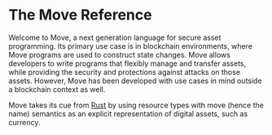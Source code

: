 # The Move Reference

Welcome to Move, a next generation language for secure asset programming. Its primary use case is in
blockchain environments, where Move programs are used to construct state changes. Move allows
developers to write programs that flexibly manage and transfer assets, while providing the security
and protections against attacks on those assets. However, Move has been developed with use cases in
mind outside a blockchain context as well.

Move takes its cue from [Rust](https://www.rust-lang.org/) by using resource types with move (hence
the name) semantics as an explicit representation of digital assets, such as currency.

<!-- TODO do we have a pre-existing summary we can copy in here? -->
